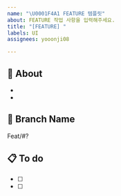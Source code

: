 ```yaml
---
name: "\U0001F4A1 FEATURE 템플릿"
about: FEATURE 작업 사항을 입력해주세요.
title: "[FEATURE] "
labels: UI
assignees: yooonji08

---
```


## 🤔 About
-
- 

## 💫 Branch Name
Feat/#?

## 📋 To do
- [ ] 
- [ ]

